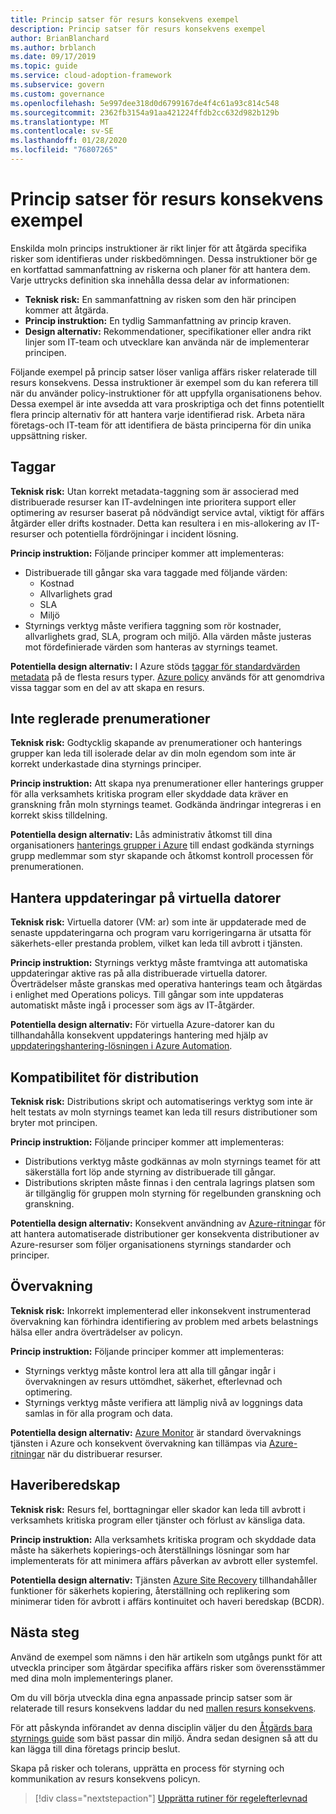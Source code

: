 ```yaml
---
title: Princip satser för resurs konsekvens exempel
description: Princip satser för resurs konsekvens exempel
author: BrianBlanchard
ms.author: brblanch
ms.date: 09/17/2019
ms.topic: guide
ms.service: cloud-adoption-framework
ms.subservice: govern
ms.custom: governance
ms.openlocfilehash: 5e997dee318d0d6799167de4f4c61a93c814c548
ms.sourcegitcommit: 2362fb3154a91aa421224ffdb2cc632d982b129b
ms.translationtype: MT
ms.contentlocale: sv-SE
ms.lasthandoff: 01/28/2020
ms.locfileid: "76807265"
---
```

# <a name="resource-consistency-sample-policy-statements"></a>Princip satser för resurs konsekvens exempel

Enskilda moln princips instruktioner är rikt linjer för att åtgärda specifika risker som identifieras under riskbedömningen. Dessa instruktioner bör ge en kortfattad sammanfattning av riskerna och planer för att hantera dem. Varje uttrycks definition ska innehålla dessa delar av informationen:

- **Teknisk risk:** En sammanfattning av risken som den här principen kommer att åtgärda.
- **Princip instruktion:** En tydlig Sammanfattning av princip kraven.
- **Design alternativ:** Rekommendationer, specifikationer eller andra rikt linjer som IT-team och utvecklare kan använda när de implementerar principen.

Följande exempel på princip satser löser vanliga affärs risker relaterade till resurs konsekvens. Dessa instruktioner är exempel som du kan referera till när du använder policy-instruktioner för att uppfylla organisationens behov. Dessa exempel är inte avsedda att vara proskriptiga och det finns potentiellt flera princip alternativ för att hantera varje identifierad risk. Arbeta nära företags-och IT-team för att identifiera de bästa principerna för din unika uppsättning risker.

## <a name="tagging"></a>Taggar

**Teknisk risk:** Utan korrekt metadata-taggning som är associerad med distribuerade resurser kan IT-avdelningen inte prioritera support eller optimering av resurser baserat på nödvändigt service avtal, viktigt för affärs åtgärder eller drifts kostnader. Detta kan resultera i en mis-allokering av IT-resurser och potentiella fördröjningar i incident lösning.

**Princip instruktion:** Följande principer kommer att implementeras:

- Distribuerade till gångar ska vara taggade med följande värden:
  - Kostnad
  - Allvarlighets grad
  - SLA
  - Miljö
- Styrnings verktyg måste verifiera taggning som rör kostnader, allvarlighets grad, SLA, program och miljö. Alla värden måste justeras mot fördefinierade värden som hanteras av styrnings teamet.

**Potentiella design alternativ:** I Azure stöds [taggar för standardvärden metadata](https://docs.microsoft.com/azure/azure-resource-manager/resource-group-using-tags) på de flesta resurs typer. [Azure policy](https://docs.microsoft.com/azure/governance/policy/overview) används för att genomdriva vissa taggar som en del av att skapa en resurs.

## <a name="ungoverned-subscriptions"></a>Inte reglerade prenumerationer

**Teknisk risk:** Godtycklig skapande av prenumerationer och hanterings grupper kan leda till isolerade delar av din moln egendom som inte är korrekt underkastade dina styrnings principer.

**Princip instruktion:** Att skapa nya prenumerationer eller hanterings grupper för alla verksamhets kritiska program eller skyddade data kräver en granskning från moln styrnings teamet. Godkända ändringar integreras i en korrekt skiss tilldelning.

**Potentiella design alternativ:** Lås administrativ åtkomst till dina organisationers [hanterings grupper i Azure](https://docs.microsoft.com/azure/governance/management-groups) till endast godkända styrnings grupp medlemmar som styr skapande och åtkomst kontroll processen för prenumerationen.

## <a name="manage-updates-to-virtual-machines"></a>Hantera uppdateringar på virtuella datorer

**Teknisk risk:** Virtuella datorer (VM: ar) som inte är uppdaterade med de senaste uppdateringarna och program varu korrigeringarna är utsatta för säkerhets-eller prestanda problem, vilket kan leda till avbrott i tjänsten.

**Princip instruktion:** Styrnings verktyg måste framtvinga att automatiska uppdateringar aktive ras på alla distribuerade virtuella datorer. Överträdelser måste granskas med operativa hanterings team och åtgärdas i enlighet med Operations policys. Till gångar som inte uppdateras automatiskt måste ingå i processer som ägs av IT-åtgärder.

**Potentiella design alternativ:** För virtuella Azure-datorer kan du tillhandahålla konsekvent uppdaterings hantering med hjälp av [uppdateringshantering-lösningen i Azure Automation](https://docs.microsoft.com/azure/automation/automation-update-management).

## <a name="deployment-compliance"></a>Kompatibilitet för distribution

**Teknisk risk:** Distributions skript och automatiserings verktyg som inte är helt testats av moln styrnings teamet kan leda till resurs distributioner som bryter mot principen.

**Princip instruktion:** Följande principer kommer att implementeras:

- Distributions verktyg måste godkännas av moln styrnings teamet för att säkerställa fort löp ande styrning av distribuerade till gångar.
- Distributions skripten måste finnas i den centrala lagrings platsen som är tillgänglig för gruppen moln styrning för regelbunden granskning och granskning.

**Potentiella design alternativ:** Konsekvent användning av [Azure-ritningar](https://docs.microsoft.com/azure/governance/blueprints) för att hantera automatiserade distributioner ger konsekventa distributioner av Azure-resurser som följer organisationens styrnings standarder och principer.

## <a name="monitoring"></a>Övervakning

**Teknisk risk:** Inkorrekt implementerad eller inkonsekvent instrumenterad övervakning kan förhindra identifiering av problem med arbets belastnings hälsa eller andra överträdelser av policyn.

**Princip instruktion:** Följande principer kommer att implementeras:

- Styrnings verktyg måste kontrol lera att alla till gångar ingår i övervakningen av resurs uttömdhet, säkerhet, efterlevnad och optimering.
- Styrnings verktyg måste verifiera att lämplig nivå av loggnings data samlas in för alla program och data.

**Potentiella design alternativ:** [Azure Monitor](https://docs.microsoft.com/azure/azure-monitor/overview) är standard övervaknings tjänsten i Azure och konsekvent övervakning kan tillämpas via [Azure-ritningar](https://docs.microsoft.com/azure/governance/blueprints) när du distribuerar resurser.

## <a name="disaster-recovery"></a>Haveriberedskap

**Teknisk risk:** Resurs fel, borttagningar eller skador kan leda till avbrott i verksamhets kritiska program eller tjänster och förlust av känsliga data.

**Princip instruktion:** Alla verksamhets kritiska program och skyddade data måste ha säkerhets kopierings-och återställnings lösningar som har implementerats för att minimera affärs påverkan av avbrott eller systemfel.

**Potentiella design alternativ:** Tjänsten [Azure Site Recovery](https://docs.microsoft.com/azure/site-recovery/site-recovery-overview) tillhandahåller funktioner för säkerhets kopiering, återställning och replikering som minimerar tiden för avbrott i affärs kontinuitet och haveri beredskap (BCDR).

## <a name="next-steps"></a>Nästa steg

Använd de exempel som nämns i den här artikeln som utgångs punkt för att utveckla principer som åtgärdar specifika affärs risker som överensstämmer med dina moln implementerings planer.

Om du vill börja utveckla dina egna anpassade princip satser som är relaterade till resurs konsekvens laddar du ned [mallen resurs konsekvens](./template.md).

För att påskynda införandet av denna disciplin väljer du den [Åtgärds bara styrnings guide](../guides/index.md) som bäst passar din miljö. Ändra sedan designen så att du kan lägga till dina företags princip beslut.

Skapa på risker och tolerans, upprätta en process för styrning och kommunikation av resurs konsekvens policyn.

> [!div class="nextstepaction"]
> [Upprätta rutiner för regelefterlevnad](./compliance-processes.md)
